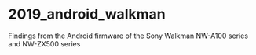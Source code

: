 # 2019_android_walkman
Findings from the Android firmware of the Sony Walkman NW-A100 series and NW-ZX500 series
